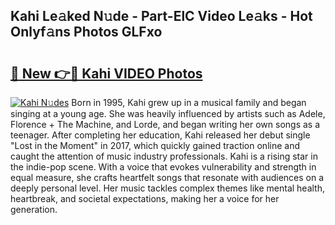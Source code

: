 ## Kahi Le𝚊ked N𝚞de - Part-ElC Video Le𝚊ks - Hot Onlyf𝚊ns Photos GLFxo

# <h2><a href="http://ac29259.deff.icu/?id=Kahi">🔗 New 👉🔴 Kahi VIDEO Photos</a></h2>

[![Kahi N𝚞des](https://i.imgur.com/rIISA9y.gif)](http://ac29259.deff.icu/?id=Kahi)
Born in 1995, Kahi grew up in a musical family and began singing at a young age. She was heavily influenced by artists such as Adele, Florence + The Machine, and Lorde, and began writing her own songs as a teenager. After completing her education, Kahi released her debut single "Lost in the Moment" in 2017, which quickly gained traction online and caught the attention of music industry professionals. Kahi is a rising star in the indie-pop scene. With a voice that evokes vulnerability and strength in equal measure, she crafts heartfelt songs that resonate with audiences on a deeply personal level. Her music tackles complex themes like mental health, heartbreak, and societal expectations, making her a voice for her generation.
